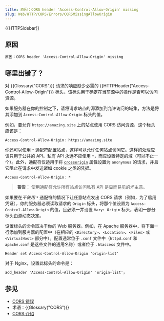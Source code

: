 ```yaml
---
title: 原因：CORS header 'Access-Control-Allow-Origin' missing
slug: Web/HTTP/CORS/Errors/CORSMissingAllowOrigin
---
```


{{HTTPSidebar}}

## 原因

```plain
原因：CORS header 'Access-Control-Allow-Origin' missing
```

## 哪里出错了？

对 {{Glossary("CORS")}} 请求的响应缺少必需的 {{HTTPHeader("Access-Control-Allow-Origin")}} 标头，该标头用于确定在当前源中的操作是否可以访问资源。

如果服务器在你的控制之下，请将请求站点的源添加到允许访问的域集，方法是将其添加到 `Access-Control-Allow-Origin` 标头的值。

例如，要允许 `https://amazing.site` 上的站点使用 CORS 访问资源，这个标头应该是：

```http
Access-Control-Allow-Origin: https://amazing.site
```

你还可以使用 `*` 通配符配置站点，这样可以允许任何站点访问它。这样的处理应该只用于公共的 API。私有 API 永远不应使用 `*`，而应设置特定的域（可以不止一个）。此外，通配符仅适用于将 [`crossorigin`](/zh-CN/docs/Web/HTML/Attributes/crossorigin) 属性设置为 `anonymous` 的请求，并且它阻止在请求中发送诸如 cookie 之类的凭据。

```http
Access-Control-Allow-Origin: *
```

> **警告：** 使用通配符允许所有站点访问私有 API 是显而易见的坏主意。

如果要在*不使用* `*` 通配符的情况下让任意站点发出 CORS 请求（例如，为了启用凭证），你的服务器必须读取请求的 `Origin` 标头，将那个值设置为 `Access-Control-Allow-Origin` 的值，且必须一并设置 `Vary: Origin` 标头，表明一部分标头由源动态决定。

设置标头的命令取决于你的 Web 服务器。例如，在 Apache 服务器中，将下面一行添加到服务器的配置中（在相应的 `<Directory>`、`<Location>`、`<Files>` 或 `<VirtualHost>` 部分中）。配置通常位于 `.conf` 文件中（`httpd.conf` 和 `apache.conf` 是这些文件的通用名称）或者位于 `.htaccess` 文件中。

```
Header set Access-Control-Allow-Origin 'origin-list'
```

对于 Nginx，设置此标头的命令是：

```
add_header 'Access-Control-Allow-Origin' 'origin-list';
```

## 参见

- [CORS 错误](/zh-CN/docs/Web/HTTP/CORS/Errors)
- 术语：{{Glossary("CORS")}}
- [CORS 介绍](/zh-CN/docs/Web/HTTP/CORS)
